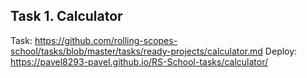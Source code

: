 ## Task 1. Calculator

Task: https://github.com/rolling-scopes-school/tasks/blob/master/tasks/ready-projects/calculator.md
Deploy: https://pavel8293-pavel.github.io/RS-School-tasks/calculator/
